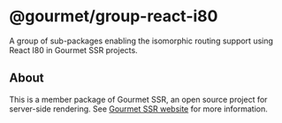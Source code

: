 # @gourmet/group-react-i80
A group of sub-packages enabling the isomorphic routing support using React I80 in Gourmet SSR projects.
## About
This is a member package of Gourmet SSR, an open source project for server-side rendering.
See [Gourmet SSR website](https://ssr.gourmetjs.org) for more information.
